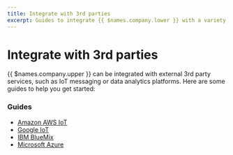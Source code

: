 ```yaml
---
title: Integrate with 3rd parties
excerpt: Guides to integrate {{ $names.company.lower }} with a variety of IoT platforms
---
```


# Integrate with 3rd parties

{{ $names.company.upper }} can be integrated with external 3rd party services, such as IoT messaging or data analytics platforms. Here are some guides to help you get started:

### Guides

* [Amazon AWS IoT](aws/)
* [Google IoT](google-iot/)
* [IBM BlueMix](bluemix/)
* [Microsoft Azure](azure/)

